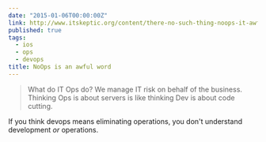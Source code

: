```yaml
---
date: "2015-01-06T00:00:00Z"
link: http://www.itskeptic.org/content/there-no-such-thing-noops-it-awful-word
published: true
tags:
  - ios
  - ops
  - devops
title: NoOps is an awful word
---
```


> What do IT Ops do? We manage IT risk on behalf of the business. Thinking Ops is about servers is like thinking Dev is about code cutting.

If you think devops means eliminating operations, you don't understand development _or_ operations.
